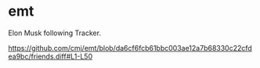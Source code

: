 # emt
Elon Musk following Tracker.

https://github.com/cmj/emt/blob/da6cf6fcb61bbc003ae12a7b68330c22cfdea9bc/friends.diff#L1-L50
